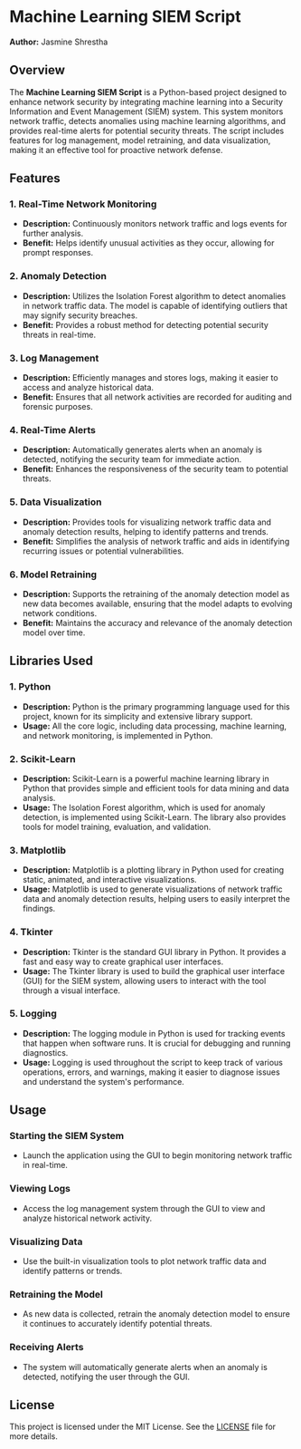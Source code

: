 # Machine Learning SIEM Script

**Author:** Jasmine Shrestha

## Overview

The **Machine Learning SIEM Script** is a Python-based project designed to enhance network security by integrating machine learning into a Security Information and Event Management (SIEM) system. This system monitors network traffic, detects anomalies using machine learning algorithms, and provides real-time alerts for potential security threats. The script includes features for log management, model retraining, and data visualization, making it an effective tool for proactive network defense.

## Features

### 1. **Real-Time Network Monitoring**
   - **Description:** Continuously monitors network traffic and logs events for further analysis.
   - **Benefit:** Helps identify unusual activities as they occur, allowing for prompt responses.

### 2. **Anomaly Detection**
   - **Description:** Utilizes the Isolation Forest algorithm to detect anomalies in network traffic data. The model is capable of identifying outliers that may signify security breaches.
   - **Benefit:** Provides a robust method for detecting potential security threats in real-time.

### 3. **Log Management**
   - **Description:** Efficiently manages and stores logs, making it easier to access and analyze historical data.
   - **Benefit:** Ensures that all network activities are recorded for auditing and forensic purposes.

### 4. **Real-Time Alerts**
   - **Description:** Automatically generates alerts when an anomaly is detected, notifying the security team for immediate action.
   - **Benefit:** Enhances the responsiveness of the security team to potential threats.

### 5. **Data Visualization**
   - **Description:** Provides tools for visualizing network traffic data and anomaly detection results, helping to identify patterns and trends.
   - **Benefit:** Simplifies the analysis of network traffic and aids in identifying recurring issues or potential vulnerabilities.

### 6. **Model Retraining**
   - **Description:** Supports the retraining of the anomaly detection model as new data becomes available, ensuring that the model adapts to evolving network conditions.
   - **Benefit:** Maintains the accuracy and relevance of the anomaly detection model over time.

## Libraries Used

### 1. **Python**
   - **Description:** Python is the primary programming language used for this project, known for its simplicity and extensive library support.
   - **Usage:** All the core logic, including data processing, machine learning, and network monitoring, is implemented in Python.

### 2. **Scikit-Learn**
   - **Description:** Scikit-Learn is a powerful machine learning library in Python that provides simple and efficient tools for data mining and data analysis.
   - **Usage:** The Isolation Forest algorithm, which is used for anomaly detection, is implemented using Scikit-Learn. The library also provides tools for model training, evaluation, and validation.

### 3. **Matplotlib**
   - **Description:** Matplotlib is a plotting library in Python used for creating static, animated, and interactive visualizations.
   - **Usage:** Matplotlib is used to generate visualizations of network traffic data and anomaly detection results, helping users to easily interpret the findings.

### 4. **Tkinter**
   - **Description:** Tkinter is the standard GUI library in Python. It provides a fast and easy way to create graphical user interfaces.
   - **Usage:** The Tkinter library is used to build the graphical user interface (GUI) for the SIEM system, allowing users to interact with the tool through a visual interface.

### 5. **Logging**
   - **Description:** The logging module in Python is used for tracking events that happen when software runs. It is crucial for debugging and running diagnostics.
   - **Usage:** Logging is used throughout the script to keep track of various operations, errors, and warnings, making it easier to diagnose issues and understand the system's performance.

## Usage

### Starting the SIEM System
- Launch the application using the GUI to begin monitoring network traffic in real-time.

### Viewing Logs
- Access the log management system through the GUI to view and analyze historical network activity.

### Visualizing Data
- Use the built-in visualization tools to plot network traffic data and identify patterns or trends.

### Retraining the Model
- As new data is collected, retrain the anomaly detection model to ensure it continues to accurately identify potential threats.

### Receiving Alerts
- The system will automatically generate alerts when an anomaly is detected, notifying the user through the GUI.

## License

This project is licensed under the MIT License. See the [LICENSE](LICENSE) file for more details.